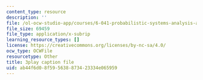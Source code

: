 ```yaml
---
content_type: resource
description: ''
file: /ol-ocw-studio-app/courses/6-041-probabilistic-systems-analysis-and-applied-probability-fall-2010/ab44f6d08f595638873423334e065959_TluTv5V0RmE.vtt
file_size: 69459
file_type: application/x-subrip
learning_resource_types: []
license: https://creativecommons.org/licenses/by-nc-sa/4.0/
ocw_type: OCWFile
resourcetype: Other
title: 3play caption file
uid: ab44f6d0-8f59-5638-8734-23334e065959
---
```

